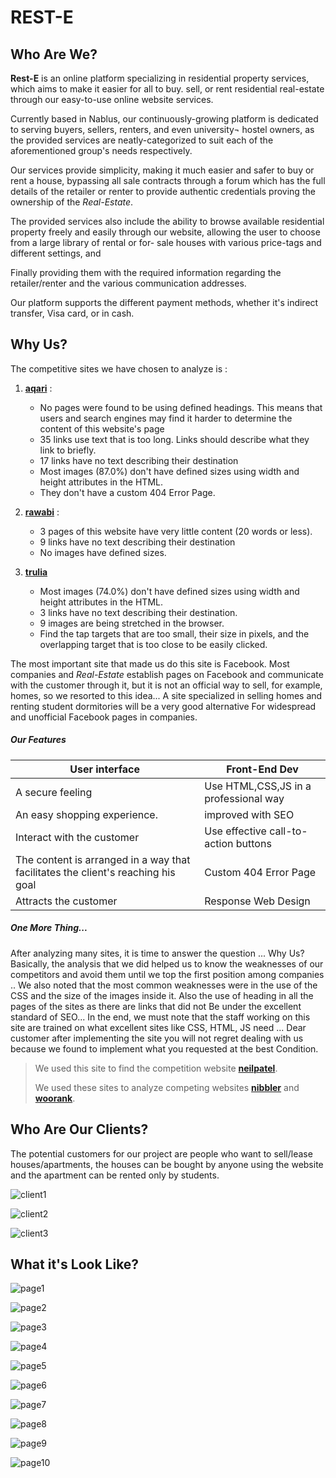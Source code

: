 # REST-E
## Who Are We?

__Rest-E__ is an online platform specializing in residential property
services, which aims to make it easier for all to buy. sell, or rent
residential real-estate through our easy-to-use online website
services.

Currently based in Nablus, our continuously-growing platform is
dedicated to serving buyers, sellers, renters, and even university¬
hostel owners, as the provided services are neatly-categorized to
suit each of the aforementioned group's needs respectively.

Our services provide simplicity, making it much easier and safer to
buy or rent a house, bypassing all sale contracts through a forum
which has the full details of the retailer or renter to provide
authentic credentials proving the ownership of the *Real-Estate*.

The provided services also include the ability to browse available
residential property freely and easily through our website,
allowing the user to choose from a large library of rental or for-
sale houses with various price-tags and different settings, and

Finally providing them with the required information regarding the
retailer/renter and the various communication addresses.

Our platform supports the different payment methods, whether it's
indirect transfer, Visa card, or in cash.

## Why Us?

The competitive sites we have chosen to analyze  is : 
1. __[aqari](http://www.aqari.ps/)__ : 
    - No pages were found to be using defined headings. This means that users and search engines may find it harder to determine the content of this website's page
    - 35 links use text that is too long. Links should describe what they link to briefly.
    - 17 links have no text describing their destination
    - Most images (87.0%) don't have defined sizes using width and height attributes in the HTML.
    - They don't have a custom 404 Error Page.

2. __[rawabi](https://www.rawabi.ps/ar)__ :
    - 3 pages of this website have very little content (20 words or less).
    - 9 links have no text describing their destination
    - No images have defined sizes.

3. __[trulia](https://www.trulia.com/)__
    - Most images (74.0%) don't have defined sizes using width and height attributes in the HTML.
    - 3 links have no text describing their destination.
    - 9 images are being stretched in the browser.
    - Find the tap targets that are too small, their size in pixels, and the overlapping target that is too close to be easily clicked.

The most important site that made us do this site is Facebook.
Most companies and *Real-Estate* establish pages on Facebook and communicate with the customer through it, but it is not an official way to sell, for example, homes, so we resorted to this idea... A site specialized in selling homes and renting student dormitories will be a very good alternative For widespread and unofficial Facebook pages in companies.

##### Our Features

|User interface|Front-End Dev|
|---	|---	|
|A secure feeling|Use HTML,CSS,JS in a professional way|
|An easy shopping experience.|improved with SEO|
|Interact with the customer|Use effective call-to-action buttons|
|The content is arranged in a way that facilitates the client's reaching his goal|Custom 404 Error Page|
|Attracts the customer|Response Web Design|

##### One More Thing...
After analyzing many sites, it is time to answer the question ... Why Us? Basically, the analysis that we did helped us to know the weaknesses of our competitors and avoid them until we top the first position among companies .. We also noted that the most common weaknesses were in the use of the CSS and the size of the images inside it. Also the use of heading in all the pages of the sites as there are links that did not Be under the excellent standard of SEO... In the end, we must note that the staff working on this site are trained on what excellent sites like CSS, HTML, JS need ... Dear customer after implementing the site you will not regret dealing with us because we found to implement what you requested at the best Condition.

> We used this site to find the competition website __[neilpatel](https://neilpatel.com/)__.
>
> We used these sites to analyze competing websites __[nibbler](https://nibbler.silktide.com/en_US)__ and __[woorank](https://www.woorank.com/)__.

## Who Are Our Clients?
The potential customers for our project are people who want to sell/lease houses/apartments,
 the houses can be bought by anyone using the website and the apartment can be rented only by students. 

![client1](image/temp1.png)

![client2](image/temp2.png)

![client3](image/temp3.png)

## What it's Look Like?

![page1](image/1.png)

![page2](image/2.png)

![page3](image/3.png)

![page4](image/4.png)

![page5](image/5.png)

![page6](image/6.png)

![page7](image/7.png)

![page8](image/8.png)

![page9](image/9.png)

![page10](image/10.png)

